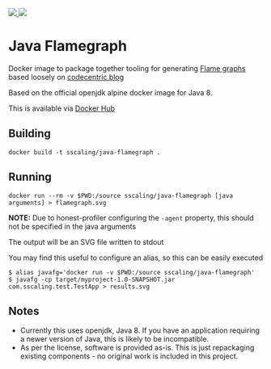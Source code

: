 <p>
    <a href="https://hub.docker.com/r/sscaling/java-flamegraph/">
        <img src="https://img.shields.io/docker/automated/sscaling/java-flamegraph.svg" />
    </a>
    <a href="https://hub.docker.com/r/sscaling/java-flamegraph/">
        <img src="https://img.shields.io/docker/build/sscaling/java-flamegraph.svg" />
    </a>
</p>

Java Flamegraph
===============

Docker image to package together tooling for generating [Flame graphs](http://www.brendangregg.com/flamegraphs.html) based loosely on [codecentric blog](https://blog.codecentric.de/en/2017/09/jvm-fire-using-flame-graphs-analyse-performance/)

Based on the official openjdk alpine docker image for Java 8.

This is available via [Docker Hub](https://hub.docker.com/r/sscaling/java-flamegraph/)

Building
--------

```
docker build -t sscaling/java-flamegraph .
```

Running
-------

```
docker run --rm -v $PWD:/source sscaling/java-flamegraph [java arguments] > flamegraph.svg
```

**NOTE:** Due to honest-profiler configuring the `-agent` property, this should not be specified in the java arguments

The output will be an SVG file written to stdout

You may find this useful to configure an alias, so this can be easily executed

```
$ alias javafg='docker run -v $PWD:/source sscaling/java-flamegraph'
$ javafg -cp target/myproject-1.0-SNAPSHOT.jar com.sscaling.test.TestApp > results.svg
```

Notes
-----

-	Currently this uses openjdk, Java 8. If you have an application requiring a newer version of Java, this is likely to be incompatible.
-	As per the license, software is provided as-is. This is just repackaging existing components - no original work is included in this project.
